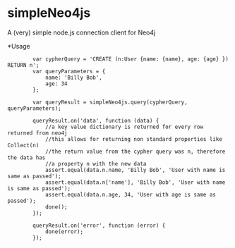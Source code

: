 simpleNeo4js
============

A (very) simple node.js connection client for Neo4j


*Usage


            var cypherQuery = 'CREATE (n:User {name: {name}, age: {age} }) RETURN n';
            var queryParameters = {
                name: 'Billy Bob',
                age: 34
            };
            
            var queryResult = simpleNeo4js.query(cypherQuery, queryParameters);

            queryResult.on('data', function (data) {
                //a key value dictionary is returned for every row returned from neo4j
                //this allows for returning non standard properties like Collect(n)
                //the return value from the cypher query was n, therefore the data has
                //a property n with the new data
                assert.equal(data.n.name, 'Billy Bob', 'User with name is same as passed');
                assert.equal(data.n['name'], 'Billy Bob', 'User with name is same as passed');
                assert.equal(data.n.age, 34, 'User with age is same as passed');
                done();
            });

            queryResult.on('error', function (error) {
                done(error);
            });
